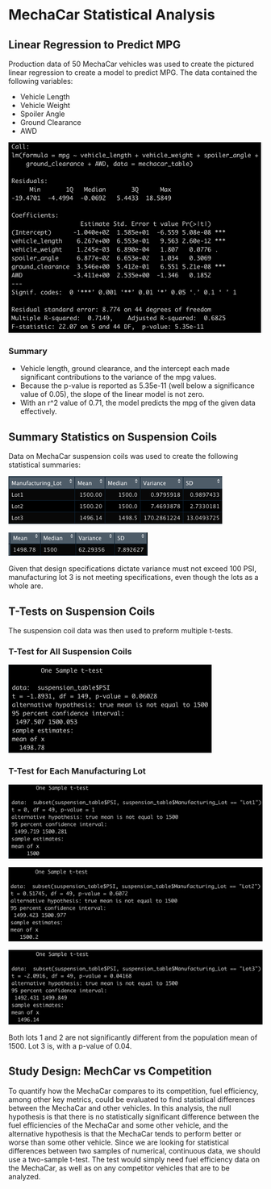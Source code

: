 # MechaCar Statistical Analysis

## Linear Regression to Predict MPG

Production data of 50 MechaCar vehicles was used to create the pictured linear regression to create a model to predict MPG. The data contained the following variables:

- Vehicle Length
- Vehicle Weight
- Spoiler Angle
- Ground Clearance
- AWD

![MPG Linear Regression](images/mpg_linear_regression.png)

### Summary
- Vehicle length, ground clearance, and the intercept each made significant contributions to the variance of the mpg values.
- Because the p-value is reported as 5.35e-11 (well below a significance value of 0.05), the slope of the linear model is not zero.
- With an r^2 value of 0.71, the model predicts the mpg of the given data effectively.

## Summary Statistics on Suspension Coils

Data on MechaCar suspension coils was used to create the following statistical summaries:

![Total Summary](images/total_summary.png)

![Lot Summary](images/lot_summary.png)

Given that design specifications dictate variance must not exceed 100 PSI, manufacturing lot 3 is not meeting specifications, even though the lots as a whole are.

## T-Tests on Suspension Coils

The suspension coil data was then used to preform multiple t-tests.

### T-Test for All Suspension Coils

![Total T-test](images/total_t_test.png)

### T-Test for Each Manufacturing Lot

![Lot 1 T-test](images/lot1_t_test.png)

![Lot 2 T-test](images/lot2_t_test.png)

![Lot 3 T-test](images/lot3_t_test.png)

Both lots 1 and 2 are not significantly different from the population mean of 1500. Lot 3 is, with a p-value of 0.04.

## Study Design: MechCar vs Competition

To quantify how the MechaCar compares to its competition, fuel efficiency, among other key metrics, could be evaluated to find statistical differences between the MechaCar and other vehicles. In this analysis, the null hypothesis is that there is no statistically significant difference between the fuel efficiencies of the MechaCar and some other vehicle, and the alternative hypothesis is that the MechaCar tends to perform better or worse than some other vehicle. Since we are looking for statistical differences between two samples of numerical, continuous data, we should use a two-sample t-test. The test would simply need fuel efficiency data on the MechaCar, as well as on any competitor vehicles that are to be analyzed.
